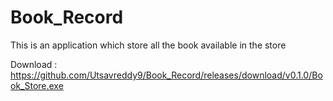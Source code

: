 # Book_Record
This is an application which store all the book available in the store

Download : https://github.com/Utsavreddy9/Book_Record/releases/download/v0.1.0/Book_Store.exe
